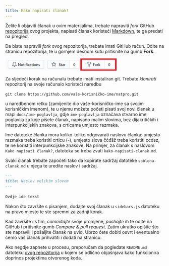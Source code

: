 ```yaml
---
title: Kako napisati članak?
---
```


Želite li objaviti članak u ovim materijalima, trebate napraviti _fork_ GitHub [repozitorija](https://github.com/vlahovivan/natpro) ovog projekta, napisati članak koristeći [Markdown](upute-za-markdown), te ga predati na pregled.

Da biste napravili _fork_ ovog repozitorija, trebate imati GitHub račun. Odite na stranicu repozitorija, te u gornjem desnom kutu pritisnite na gumb **Fork**.

!['Fork gumb'](../../static/img/fork-1.png)

Za sljedeći korak na računalu trebate imati instaliran git. Trebate _klonirati_ repozitorij na svoje računalo koristeći naredbu 

`git clone https://github.com/vaše-korisničko-ime/natpro.git`

u naredbenom retku (zamijenite dio vaše-korisničko-ime sa svojim korisničkim imenom), te u njemu možete početi pisati svoj novi članak u mapi `docs/ime-poglavlja`, gdje `ime-poglavlja` označava stvarno ime poglavlja za koje pišete članak, napisano malim slovima, bez dijakritičkih i interpunkcijskih znakova, s crticama umjesto razmaka.

Ime datoteke članka mora koliko-toliko odgovarati naslovu članka: umjesto razmaka treba koristiti crticu (-), umjesto slova čćđšž treba koristiti ccdsz, te ne koristiti interpunkcijske znakove. Na primjer, za članak s naslovom `Kako napisati članak?`, datoteka se treba zvati `kako-napisati-clanak.md`.

Svaki članak trebate započeti tako da kopirate sadržaj datoteke `sablona-clanak.md` u njega te uredite naslov i sadržaj.

```markdown
---
title: Naslov velikim slovom
---

Ovdje ide tekst
```

Nakon što završite s pisanjem, dodajte svoj članak u `sidebars.js` datoteku na pravo mjesto te ste spremni za zadnji korak.

Kad završite i s tim, _commitajte_ svoje promjene, _pushajte_ ih te odite na GitHub i pritisnite gumb _Compare & pull request_. Zatim ukratko opišite što ste napravili i pošaljite članak na uvid. Ubrzo ćete dobiti osvrt i eventualno ćemo vaš članak prihvatiti i dodati na stranicu.

Ako negdje zapnete u procesu, preporučam da pogledate `README.md` datoteku [ovog repozitorija](https://github.com/firstcontributions/first-contributions) u kojem se odlično objašnjava kako funkcionira doprinos projektima otvorenog koda.


